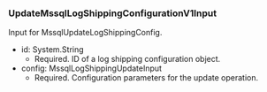 ### UpdateMssqlLogShippingConfigurationV1Input
Input for MssqlUpdateLogShippingConfig.

- id: System.String
  - Required. ID of a log shipping configuration object.
- config: MssqlLogShippingUpdateInput
  - Required. Configuration parameters for the update operation.
